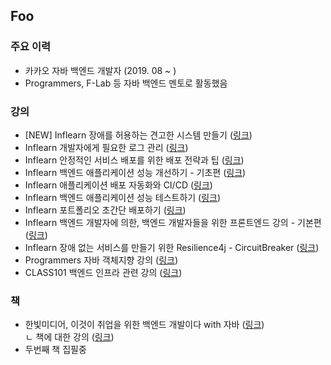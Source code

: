 ## Foo

### 주요 이력
- 카카오 자바 백엔드 개발자 (2019. 08 ~ )
- Programmers, F-Lab 등 자바 백엔드 멘토로 활동했음

### 강의
- [NEW] Inflearn 장애를 허용하는 견고한 시스템 만들기 (<a href="https://inf.run/XHEvJ" target="_blank">링크</a>)
- Inflearn 개발자에게 필요한 로그 관리 (<a href="https://inf.run/bYSMb" target="_blank">링크</a>)
- Inflearn 안정적인 서비스 배포를 위한 배포 전략과 팁 (<a href="https://inf.run/mEprY" target="_blank">링크</a>)
- Inflearn 백엔드 애플리케이션 성능 개선하기 - 기초편 (<a href="https://inf.run/EG9AP" target="_blank">링크</a>)
- Inflearn 애플리케이션 배포 자동화와 CI/CD (<a href="https://inf.run/WUGDM" target="_blank">링크</a>)
- Inflearn 백엔드 애플리케이션 성능 테스트하기 (<a href="https://inf.run/74PdQ" target="_blank">링크</a>)
- Inflearn 포트폴리오 초간단 배포하기 (<a href="https://inf.run/X5cLd" target="_blank">링크</a>)
- Inflearn 백엔드 개발자에 의한, 백엔드 개발자들을 위한 프론트엔드 강의 - 기본편 (<a href="https://inf.run/cqme" target="_blank">링크</a>)
- Inflearn 장애 없는 서비스를 만들기 위한 Resilience4j - CircuitBreaker (<a href="https://inf.run/5xPq" target="_blank">링크</a>)
- Programmers 자바 객체지향 강의 (<a href="https://school.programmers.co.kr/learn/courses/17778/17778-%EC%8B%A4%EB%AC%B4-%EC%9E%90%EB%B0%94-%EA%B0%9C%EB%B0%9C%EC%9D%84-%EC%9C%84%ED%95%9C-oop%EC%99%80-%ED%95%B5%EC%8B%AC-%EB%94%94%EC%9E%90%EC%9D%B8-%ED%8C%A8%ED%84%B4" target="_blank">링크</a>)
- CLASS101 백엔드 인프라 관련 강의 (<a href="https://class101.net/classic/products/T6HT0bUDKIH1V5i3Ji2M" target="_blank">링크</a>)

### 책
- 한빛미디어, 이것이 취업을 위한 백엔드 개발이다 with 자바 (<a href="https://search.shopping.naver.com/book/catalog/45070745618" target="_blank">링크</a>)  
  ㄴ 책에 대한 강의 (<a href="https://www.youtube.com/watch?v=Kp5wo7a4eAo&list=PLVsNizTWUw7FBMFX9pezh5Gxg5AtNmoMv" target="_blank">링크</a>)  
- 두번째 책 집필중
